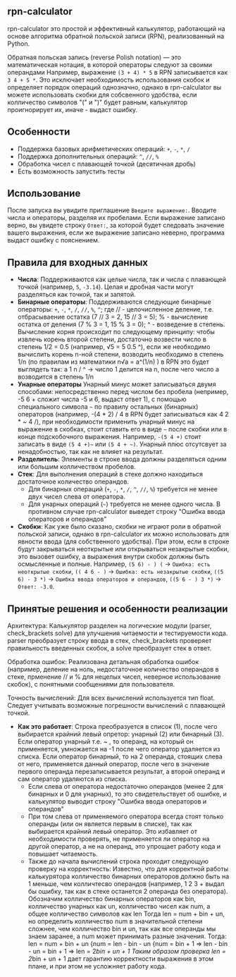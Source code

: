 ## rpn-calculator

rpn-calculator это простой и эффективный калькулятор, работающий на основе алгоритма обратной польской записи (RPN), реализованный на Python.

Обратная польская запись (reverse Polish notation) — это математическая нотация, в которой операторы следуют за своими операндами Например, выражение `(3 + 4) * 5` в RPN записывается как `3 4 + 5 *`. Это исключает необходимость использования скобок и определяет порядок операций однозначно, однако в rpn-calculator вы можете использовать скобки для собсвенного удобства, если колличество символов "(" и ")" будет равным, калькулятор проигнорирует их, иначе - выдаст ошибку.

## Особенности

*   Поддержка базовых арифметических операций: `+`, `-`, `*`, `/`
*   Поддержка дополнительных операций: `^`, `//`, `%`
*   Обработка чисел с плавающей точкой (десятичная дробь)
*   Есть возможность запустить тесты





## Использование

После запуска вы увидите приглашение `Введите выражение:`. Вводите числа и операторы, разделяя их пробелами. Если выражение записано верно, вы увидете строку `Ответ:`, за которой будет следовать значение вашего выражения, если же выражение записано неверно, программа выдаст ошибку с пояснением.



## Правила для входных данных

*   **Числа**: Поддерживаются как целые числа, так и числа с плавающей точкой (например, `5`, `-3.14`). Целая и дробная части могут разделяться как точкой, так и запятой.
*   **Бинарные операторы**: Поддерживаются следующие бинарные операторы: `+`, `-`, `*`, `/`, `//`, `%`, `^`; где // - целочисленное деление, т.е. отбрасываение остатка (7 // 3 = 2, 15 // 3 = 5); % - вычисление остатка от деления (7 % 3 = 1, 15 % 3 = 0); ^ - возведение в степень.
    Вычисление корня происходит по следующему принципу: чтобы извлечь корень второй степени, достаточно возвести число в степень 1/2 = 0.5 (например, √5 = 5 0.5 ^), если же необходимо вычислить корень n-ной степени, возводить необходимо в степень 1/n (по правилам из математики n√a = a^(1/n) )  в RPN это будет выглядеть так:
    a 1 n / ^ -> число 1 делится на n, после чего число а возводится в степень 1/n
*   **Унарные операторы**
    Унарный минус может записываться двумя способами: непосредственно перед числом без пробела (непример, -5 6 + сложит числа -5 и 6, выдаст ответ 1), с помощью специального символа `~` по правилу остальных (бинарных) операторов (например, -(4 * 2) / 4 в RPN будет записываться как 4 2 * ~ 4 /), при необходимости применить унарный минус на выражение в скобках, стоит ставить его в виде `~` после скобки или в конце подскобочного выражения. Например, `-(5 4 +)` стоит записать в виде `(5 4 +)~` или `(5 4 + ~)`.
    Унарный плюс отсутсвует за ненадобностью, так как не влияет на результат.
*   **Разделитель**: Элементы в строке ввода должны разделяться одним или большим колличеством пробелов.
*   **Стек**: Для выполнения операций в стеке должно находиться достаточное количество операндов.
    *   Для бинарных операций (`+`, `-`, `*`, `/`, `^`, `//`, `%`) требуется не менее двух чисел слева от оператора.
    *   Для унарных операций (`~`) требуется не менее одного числа.
    В противном случае rpn-calculator выведет строку "Ошибка ввода операторов и операндов"
*   **Скобки**: Как уже было сказано, скобки не играют роли в обратной польской записи, однако в rpn-calculator их можно использовать для явности ввода (для собственного удобства). При этом, если в строке будут закрываться неоткрытые или открываться незакрытые скобки, это вызовет ошибку, а выражения внутри скобок должны быть осмысленные и полные.  Например, `(5 6) - ) (` -> `Ошибка: есть неоткрытые скобки`, `(( 4 6 - )` -> `Ошибка: есть незакрытые скобки`, `((5 6) - 3 *)` -> `Ошибка ввода операторов и операндов`, `((5 6 - ) 3 *)` -> `Ответ: -3.0`.



## Принятые решения и особенности реализации
Архитектура: Калькулятор разделен на логические модули (parser, check_brackets solve) для улучшения читаемости и тестируемости кода. parser преобразует строку ввода в стек, check_brackets проверяет правильность введенных скобок, а solve преобразует стек в ответ.

Обработка ошибок: Реализована детальная обработка ошибок (например, деление на ноль, недостаточное количество операндов в стеке, прменение // и % для нецелых чисел, неверное использование скобок), с понятными сообщениями для пользователя.

Точность вычислений: Для всех вычислений используется тип float. Следует учитывать возможные погрешности вычислений с плавающей точкой.

*   **Как это работает**: Строка преобразуется в список (1), после чего выбирается крайний левый опретор: унарный (2) или бинарный (3). Если оператор унарный т.е. ~ , то операнд, на который он применяется, умножается на -1 после чего оператор удаляется из списка. Если оператор бинарный, то на 2 операнда, стоящих слева от него, применяется данный оператор, после чего в значение первого операнда перезаписывается результат, а второй операнд и сам оператор удаляются из списка.
    *   Если слева от оператора недостаточно операндов (менее 2 для бинарных и 0 для унарных), то это свидетельствует об ошибке, и калькулятор выводит строку "Ошибка ввода операторов и операндов"
    *   При том слева от применяемого оператора всегда стоят только операнды (или он является первым в списке), так как выбирается крайний левый оператор. Это избавляет от необходимости проверять, не применяется ли оператор на другой оператор, а не на операнд, это упрощает работу кода и повышает читаемость.
    *   Также до начала вычислений строка проходит следующую проверку на корректность: 
    Известно, что для корректной работы калькурятора колличество бинарных операторов должно быть на 1 меньше, чем колличтесво операндов (например, 1 2 3 + выдал бы ошибку, так как в стеке останется 2 операнда без оператора). Обозначим колличество бинарных операторов как bin, колличество унарных как un, колличество чисел как num, а общее колличество символов как len
    Тогда len = num + bin + un, но определить колличество num в значительной степени сложнее, чем колличество bin и un, так как все операнды мы знаем заранее, а num может принимать разные значения. Тогда:
    len = num + bin + un
    {num = len - bin - un
    {num = bin + 1
    => len - bin - un = bin + 1 => len = 2*bin + un + 1
    Таким образом проверка len = 2*bin + un + 1 дает гарантию корректности выражения в этом плане, и при этом не усложняет работу кода.